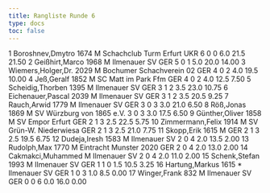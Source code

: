 ```yaml
---
title: Rangliste Runde 6
type: docs
toc: false
---
```


<rangliste>
1	Boroshnev,Dmytro		1674	M	Schachclub Turm Erfurt	UKR	6	0	0	6.0	21.5	21.50
2	Geißhirt,Marco		1968	M	Ilmenauer SV	GER	5	0	1	5.0	20.0	14.00
3	Wiemers,Holger,Dr.		2029	M	Bochumer Schachverein 02	GER	4	0	2	4.0	19.5	10.00
4	Jeß,Geralf		1852	M	SC Matt im Park Ffm	GER	4	0	2	4.0	12.5	7.50
5	Scheidig,Thorben		1395	M	Ilmenauer SV	GER	3	1	2	3.5	23.0	10.75
6	Eichenauer,Pascal		2039	M	Ilmenauer SV	GER	3	1	2	3.5	20.5	9.25
7	Rauch,Arwid		1779	M	Ilmenauer SV	GER	3	0	3	3.0	21.0	6.50
8	Röß,Jonas		1869	M	SV Würzburg von 1865 e.V.		3	0	3	3.0	17.5	6.50
9	Günther,Oliver		1858	M	SV Empor Erfurt	GER	2	1	3	2.5	22.5	5.75
10	Zimmermann,Felix		1914	M	SV Grün-W. Niederwiesa	GER	2	1	3	2.5	21.0	7.75
11	Skopp,Erik		1615	M		GER	2	1	3	2.5	19.5	6.75
12	Dudeja,Iresh		1583	M	Ilmenauer SV		2	0	4	2.0	13.5	2.00
13	Rudolph,Max		1770	M	Eintracht Munster 2020	GER	2	0	4	2.0	13.0	2.00
14	Cakmakci,Muhammed			M	Ilmenauer SV		2	0	4	2.0	11.0	2.00
15	Schenk,Stefan		1993	M	Ilmenauer SV	GER	1	1	0	1.5	10.5	3.25
16	Hartung,Markus		1615	*	Ilmenauer SV	GER	1	0	3	1.0	8.5	0.00
17	Winger,Frank		832	M	Ilmenauer SV	GER	0	0	6	0.0	16.0	0.00
</rangliste>